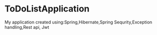 # ToDoListApplication
My application created using:Spring,Hibernate,Spring Sequrity,Exception handling,Rest api, Jwt
